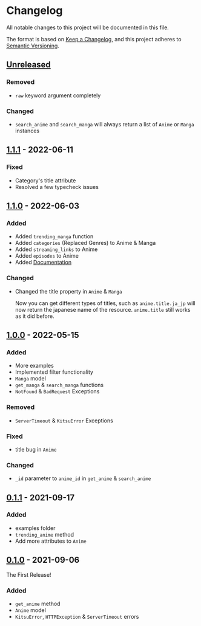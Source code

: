 # Changelog

All notable changes to this project will be documented in this file.

The format is based on [Keep a Changelog](https://keepachangelog.com/en/1.0.0/),
and this project adheres to [Semantic Versioning](https://semver.org/spec/v2.0.0.html).

## [Unreleased]
### Removed
- `raw` keyword argument completely
### Changed
- `search_anime` and `search_manga` will always return a list of `Anime` or `Manga` instances

## [1.1.1] - 2022-06-11
### Fixed
- Category's title attribute
- Resolved a few typecheck issues

## [1.1.0] - 2022-06-03
### Added
- Added `trending_manga` function
- Added `categories` (Replaced Genres) to Anime & Manga
- Added `streaming_links` to Anime
- Added `episodes` to Anime
- Added [Documentation](https://kitsu-py.readthedocs.io/)

### Changed
- Changed the title property in `Anime` & `Manga`
  
  Now you can get different types of titles, such as `anime.title.ja_jp` will now return the japanese name of the resource. `anime.title` still works as it did before.

## [1.0.0] - 2022-05-15
### Added
- More examples
- Implemented filter functionality
- `Manga` model
- `get_manga` & `search_manga` functions
- `NotFound` & `BadRequest` Exceptions
### Removed
- `ServerTimeout` & `KitsuError` Exceptions
### Fixed
- title bug in `Anime`
### Changed
- `_id` parameter to `anime_id` in `get_anime` & `search_anime`

## [0.1.1] - 2021-09-17
### Added
- examples folder
- `trending_anime` method
- Add more attributes to `Anime`

## [0.1.0] - 2021-09-06
The First Release!
### Added
- `get_anime` method
- `Anime` model
- `KitsuError`, `HTTPException` & `ServerTimeout` errors

[Unreleased]: https://github.com/MrArkon/Kitsu.py
[1.1.1]: https://github.com/MrArkon/kitsu.py/releases/tag/v1.1.1
[1.1.0]: https://github.com/MrArkon/kitsu.py/releases/tag/v1.1.0
[1.0.0]: https://github.com/MrArkon/kitsu.py/releases/tag/v1.0.0
[0.1.1]: https://github.com/MrArkon/kitsu.py/releases/tag/v0.1.1
[0.1.0]: https://github.com/MrArkon/kitsu.py/releases/tag/v0.1.0
